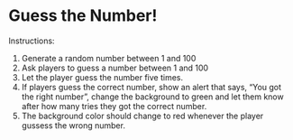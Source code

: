 <h1>Guess the Number!</h1>

Instructions:
1. Generate a random number between 1 and 100
2. Ask players to guess a number between 1 and 100
3. Let the player guess the number five times.
4. If players guess the correct number, show an alert that says, “You got the right number”, change the background to green and let them know after how many tries they got the correct number.
5. The background color should change to red whenever the player gussess the wrong number.
